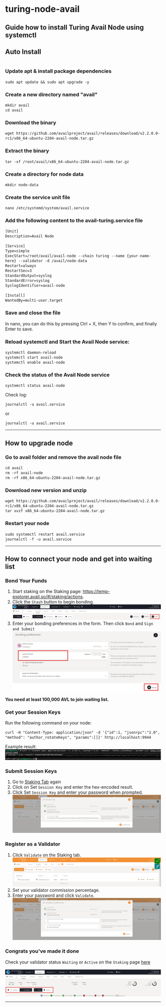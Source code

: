 # turing-node-avail
## Guide how to install Turing Avail Node using systemctl

## Auto Install

```source <(curl -s https://raw.githubusercontent.com/Coha05/turing-node-avail/main/avail-turing-auto.sh)
```
### Update apt & install package dependencies
```
sudo apt update && sudo apt upgrade -y
```
### Create a new directory named "avail"
```
mkdir avail
cd avail
```
### Download the binary
```
wget https://github.com/availproject/avail/releases/download/v2.2.0.0-rc1/x86_64-ubuntu-2204-avail-node.tar.gz
```

### Extract the binary
```
tar -xf /root/avail/x86_64-ubuntu-2204-avail-node.tar.gz 
```

### Create a directory for node data
```
mkdir node-data
```
### Create the service unit file
```
nano /etc/systemd/system/avail.service
```
### Add the following content to the avail-turing.service file
```
[Unit]
Description=Avail Node

[Service]
Type=simple
ExecStart=/root/avail/avail-node --chain turing --name {your-name-here} --validator -d /avail/node-data
Restart=always
RestartSec=3
StandardOutput=syslog
StandardError=syslog
SyslogIdentifier=avail-node

[Install]
WantedBy=multi-user.target

```
### Save and close the file

In nano, you can do this by pressing Ctrl + X, then Y to confirm, and finally Enter to save.

### Reload systemctl and Start the Avail Node service:
```
systemctl daemon-reload
systemctl start avail-node
systemctl enable avail-node
```
### Check the status of the Avail Node service
```
systemctl status avail-node
```
Check log: 
```
journalctl -u avail.service
```
or
```
journalctl -u avail.service
```
---

## How to upgrade node

### Go to avail folder and remove the avail node file

```
cd avail
rm -rf avail-node
rm -rf x86_64-ubuntu-2204-avail-node.tar.gz
```
### Download new version and unzip

```
wget https://github.com/availproject/avail/releases/download/v2.2.0.0-rc1/x86_64-ubuntu-2204-avail-node.tar.gz
tar xvzf x86_64-ubuntu-2204-avail-node.tar.gz
```

### Restart your node

```
sudo systemctl restart avail.service
journalctl -f -u avail.service
```
---
## How to connect your node and get into waiting list


### Bond Your Funds

1. Start staking on the Staking page: https://temp-explorer.avail.so/#/staking/actions.
2. Click the `Stash` button to begin bonding.
![Stash](./Stake-step1.png) 
3. Enter your bonding preferences in the form. Then click `Bond` and `Sign and Submit`
![Bond](Bond-step-1.png)

**You need at least 100,000 AVL to join waiting list.**

### Get your Session Keys

Run the following command on your node:
```
curl -H "Content-Type: application/json" -d '{"id":1, "jsonrpc":"2.0", "method": "author_rotateKeys", "params":[]}' http://localhost:9944
```

Example result:
![Result](result-key.PNG)

### Submit Session Keys

1. Go to [Staking Tab](https://goldberg.avail.tools/#/staking/actions) again
2. Click on Set `Session Key` and enter the hex-encoded result.
3. Click Set `Session Key` and enter your password when prompted.
![Enter-key](set-session-keys.png)

### Register as a Validator

1. Click `Validate` on the Staking tab.
![Validate](start-validating.png)
2. Set your validator commission percentage.
3. Enter your password and click `Validate`.
![Validate](set-validate-commission.png)


### Congrats you've made it done

 Check your validator status `Waiting` or `Active` on the `Staking` page [here](https://temp-explorer.avail.so/#/staking)

 ![node-status](check-node-status.png)

 ---
